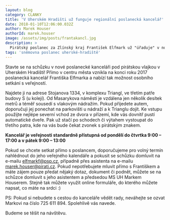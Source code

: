 ```yaml
---
layout: blog
category: CLANKY
title: 'V Uherském Hradišti už funguje regionální poslanecká kancelář'
date: 2018-01-10T12:06:00.032Z
author: Marek Houser
authorId: marek.houser
image: /assets/img/posts/frantakancl.jpg
description: >
  Pirátský poslanec za Zlínský kraj František Elfmark už "úřaduje" v nové kanceláři v Uherském Hradišti. Můžete se stavit na návštěvu...   
tags: 'sněmovna poslanec uherské-hradiště'
---
```

Stavte se na schůzku v nové poslanecké kanceláři pod pirátskou vlajkou v Uherském Hradišti! Přímo v centru města vznikla na konci roku 2017 poslanecká kancelář Františka Elfmarka a nabízí tak možnost osobního setkání s veřejností.

Najdete ji na adrese Stojanova 1334, v komplexu Triangl, ve třetím patře budovy S (u kolejí). Od Masarykova náměstí je vzdálena jen několik desítek metrů a téměř sousedí s vlakovým nádražím. Pokud přijedete autem, doporučuji jej ponechat na parkovišti u nádraží a k Trianglu dojít. Ke vstupu použijte nejlépe severní vchod ze dvora v přízemí, kde vás dovnitř pustí automatické dveře. Pak už stačí po schodech či výtahem vystoupat do třetího patra, kde na vás bude čekat zvonek s pirátským znakem.

**Kancelář je veřejnosti standardně přístupná od pondělí do čtvrtka 9:00 – 17:00 a v pátek 9:00 – 13:00**

Pokud se chcete setkat přímo s poslancem, doporučujeme pro volný termín nahlédnout do jeho veřejného kalendáře a pokusit se schůzku domluvit na e-mailu elfmarkf@psp.cz, případně přes asistenta na e-mailu marek.houser@pirati.cz. Pokud nepotřebujete mluvit přímo s Františkem a máte zájem pouze předat nějaký dotaz, dokument či podnět, můžete se na schůzce domluvit s jeho asistentem a předsedou MS UH Markem Houserem. Stejně tak můžete využít online formuláře, do kterého můžete napsat, co máte na srdci :)

PS: Pokud si nebudete s cestou do kanceláře vědět rady, neváhejte se ozvat Markovi na číslo 725 611 894. Spolehlivě vás navede.

Budeme se těšit na návštěvu.
